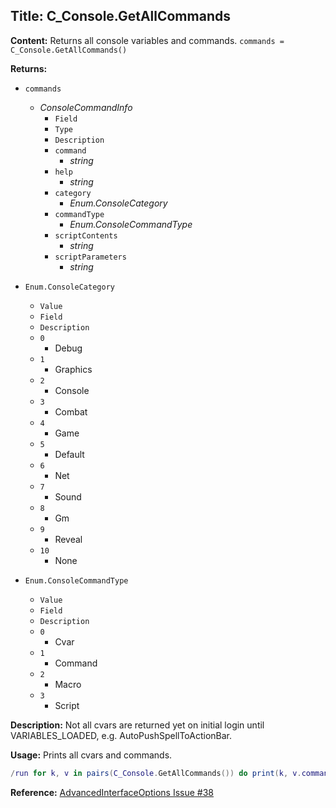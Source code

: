 ## Title: C_Console.GetAllCommands

**Content:**
Returns all console variables and commands.
`commands = C_Console.GetAllCommands()`

**Returns:**
- `commands`
  - *ConsoleCommandInfo*
    - `Field`
    - `Type`
    - `Description`
    - `command`
      - *string*
    - `help`
      - *string*
    - `category`
      - *Enum.ConsoleCategory*
    - `commandType`
      - *Enum.ConsoleCommandType*
    - `scriptContents`
      - *string*
    - `scriptParameters`
      - *string*

- `Enum.ConsoleCategory`
  - `Value`
  - `Field`
  - `Description`
  - `0`
    - Debug
  - `1`
    - Graphics
  - `2`
    - Console
  - `3`
    - Combat
  - `4`
    - Game
  - `5`
    - Default
  - `6`
    - Net
  - `7`
    - Sound
  - `8`
    - Gm
  - `9`
    - Reveal
  - `10`
    - None

- `Enum.ConsoleCommandType`
  - `Value`
  - `Field`
  - `Description`
  - `0`
    - Cvar
  - `1`
    - Command
  - `2`
    - Macro
  - `3`
    - Script

**Description:**
Not all cvars are returned yet on initial login until VARIABLES_LOADED, e.g. AutoPushSpellToActionBar.

**Usage:**
Prints all cvars and commands.
```lua
/run for k, v in pairs(C_Console.GetAllCommands()) do print(k, v.command) end
```

**Reference:**
[AdvancedInterfaceOptions Issue #38](https://github.com/Stanzilla/AdvancedInterfaceOptions/issues/38)